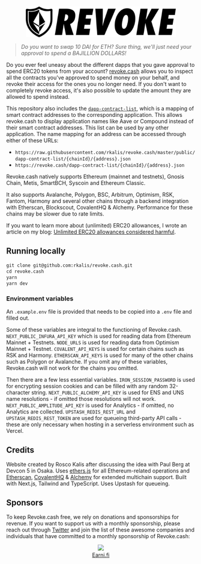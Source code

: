 <p align="center">
  <img width="400" src="public/assets/images/revoke.png">
</p>

> _Do you want to swap 10 DAI for ETH? Sure thing, we'll just need your approval to spend a BAJILLION DOLLARS!_

Do you ever feel uneasy about the different dapps that you gave approval to spend ERC20 tokens from your account? [revoke.cash](https://revoke.cash) allows you to inspect all the contracts you've approved to spend money on your behalf, and revoke their access for the ones you no longer need. If you don't want to completely revoke access, it's also possible to update the amount they are allowed to spend instead.

This repository also includes the [`dapp-contract-list`](/public/dapp-contract-list/), which is a mapping of smart contract addresses to the corresponding application. This allows revoke.cash to display application names like Aave or Compound instead of their smart contract addresses. This list can be used by any other application. The name mapping for an address can be accessed through either of these URLs:

- `https://raw.githubusercontent.com/rkalis/revoke.cash/master/public/dapp-contract-list/{chainId}/{address}.json`
- `https://revoke.cash/dapp-contract-list/{chainId}/{address}.json`

Revoke.cash natively supports Ethereum (mainnet and testnets), Gnosis Chain, Metis, SmartBCH, Syscoin and Ethereum Classic.

It also supports Avalanche, Polygon, BSC, Arbitrum, Optimism, RSK, Fantom, Harmony and several other chains through a backend integration with Etherscan, Blockscout, CovalentHQ & Alchemy. Performance for these chains may be slower due to rate limits.

If you want to learn more about (unlimited) ERC20 allowances, I wrote an article on my blog: [Unlimited ERC20 allowances considered harmful](https://kalis.me/unlimited-erc20-allowances/).

## Running locally

```
git clone git@github.com:rkalis/revoke.cash.git
cd revoke.cash
yarn
yarn dev
```

### Environment variables

An `.example.env` file is provided that needs to be copied into a `.env` file and filled out.

Some of these variables are integral to the functioning of Revoke.cash. `NEXT_PUBLIC_INFURA_API_KEY` which is used for reading data from Ethereum Mainnet + Testnets. `NODE_URLS` is used for reading data from Optimism Mainnet + Testnet. `COVALENT_API_KEYS` is used for certain chains such as RSK and Harmony. `ETHERSCAN_API_KEYS` is used for many of the other chains such as Polygon or Avalanche. If you omit any of these variables, Revoke.cash will not work for the chains you omitted.

Then there are a few less essential variables. `IRON_SESSION_PASSWORD` is used for encrypting session cookies and can be filled with any random 32-character string. `NEXT_PUBLIC_ALCHEMY_API_KEY` is used for ENS and UNS name resolutions - if omitted those resolutions will not work. `NEXT_PUBLIC_AMPLITUDE_API_KEY` is used for Analytics - if omitted, no Analytics are collected. `UPSTASH_REDIS_REST_URL` and `UPSTASH_REDIS_REST_TOKEN` are used for queueing third-party API calls - these are only necessary when hosting in a serverless environment such as Vercel.

## Credits

Website created by Rosco Kalis after discussing the idea with Paul Berg at Devcon 5 in Osaka. Uses [ethers.js](https://github.com/ethers-io/ethers.js) for all Ethereum-related operations and [Etherscan](https://etherscan.io), [CovalentHQ](https://www.covalenthq.com/) & [Alchemy](https://www.alchemy.com/) for extended multichain support. Built with Next.js, Tailwind and TypeScript. Uses Upstash for queueing.

## Sponsors

To keep Revoke.cash free, we rely on donations and sponsorships for revenue. If you want to support us with a monthly sponsorship, please reach out through [Twitter](https://twitter.com/RevokeCash) and join the list of these awesome companies and individuals that have committed to a monthly sponsorship of Revoke.cash:

<p align="center">
  <a href="https://earni.fi">
    <img width="300" src="public/assets/images/vendor/earnifi.png">
    <br />
    Earni.fi
  </a>
</p>
